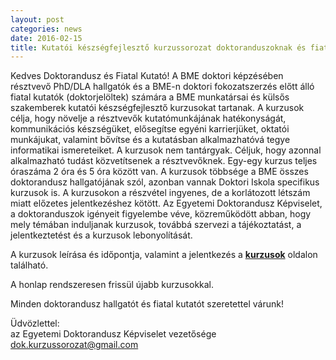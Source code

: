 ```yaml
---
layout: post
categories: news
date: 2016-02-15
title: Kutatói készségfejlesztő kurzussorozat doktoranduszoknak és fiatal kutatóknak
---
```


Kedves Doktorandusz és Fiatal Kutató!
A BME doktori képzésében résztvevő PhD/DLA hallgatók és a BME-n doktori fokozatszerzés előtt álló fiatal kutatók (doktorjelöltek) számára a BME munkatársai és külsős szakemberek kutatói készségfejlesztő kurzusokat tartanak.
A kurzusok célja, hogy növelje a résztvevők kutatómunkájának hatékonyságát, kommunikációs készségüket, elősegítse egyéni karrierjüket, oktatói munkájukat, valamint bővítse és a kutatásban alkalmazhatóvá tegye informatikai ismereteiket.
A kurzusok nem tantárgyak. Céljuk, hogy azonnal alkalmazható tudást közvetítsenek a résztvevőknek. Egy-egy kurzus teljes óraszáma 2 óra és 5 óra között van. A kurzusok többsége a BME összes doktorandusz hallgatójának szól, azonban vannak Doktori Iskola specifikus kurzusok is.
A kurzusokon a részvétel ingyenes, de a korlátozott létszám miatt előzetes jelentkezéshez kötött. Az Egyetemi Doktorandusz Képviselet, a doktoranduszok igényeit figyelembe véve, közreműködött abban, hogy mely témában induljanak kurzusok, továbbá szervezi a tájékoztatást, a jelentkeztetést és a kurzusok lebonyolítását.

A kurzusok leírása és időpontja, valamint a jelentkezés a **[kurzusok](/lectures.html)** oldalon található.

A honlap rendszeresen frissül újabb kurzusokkal.

Minden doktorandusz hallgatót és fiatal kutatót szeretettel várunk!

Üdvözlettel:<br/>
az Egyetemi Doktorandusz Képviselet vezetősége<br/>
dok.kurzussorozat@gmail.com
